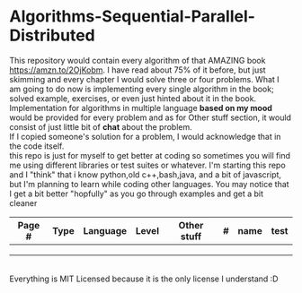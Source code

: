 # Algorithms-Sequential-Parallel-Distributed

This repository would contain every algorithm of that AMAZING book https://amzn.to/2OjKobm. I have read about 75% of it before, but just skimming and every chapter I would solve three or four problems. What I am going to do now is implementing every single algorithm in the book; solved example, exercises, or even just hinted about it in the book.
</br>
Implementation for algorithms in multiple language <b>based on my mood</b> would be provided for every problem and as for Other stuff section, it would consist of just little bit of <b>chat</b> about the problem.
</br>
If I copied someone's solution for a problem, I would acknowledge that in the code itself.
</br>
this repo is just for myself to get better at coding so sometimes you will find me using different libraries or test suites or whatever. I'm starting this repo and I "think" that i know python,old c++,bash,java, and a bit of javascript, but I'm planning to learn while coding other languages. You may notice that I get a bit better "hopfully" as you go through examples and get a bit cleaner

|Page #|Type|Language|Level|Other stuff|#|name|test|
|---|---|---|---|---|---|---|---|
|  |   |   |   |   |   |   |   |
|  |   |   |   |   |   |   |   |
|  |   |   |   |   |   |   |   |

</br>
Everything is MIT Licensed because it is the only license I understand :D
</br></br>
</br>
</br>

